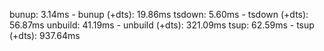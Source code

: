 bunup: 3.14ms - bunup (+dts): 19.86ms
tsdown: 5.60ms - tsdown (+dts): 56.87ms
unbuild: 41.19ms - unbuild (+dts): 321.09ms
tsup: 62.59ms - tsup (+dts): 937.64ms
